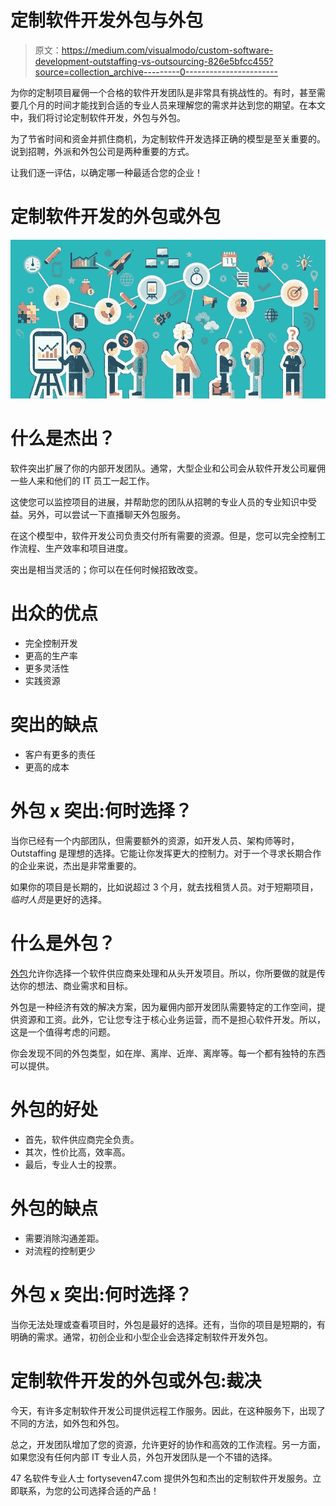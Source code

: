 # 定制软件开发外包与外包

> 原文：<https://medium.com/visualmodo/custom-software-development-outstaffing-vs-outsourcing-826e5bfcc455?source=collection_archive---------0----------------------->

为你的定制项目雇佣一个合格的软件开发团队是非常具有挑战性的。有时，甚至需要几个月的时间才能找到合适的专业人员来理解您的需求并达到您的期望。在本文中，我们将讨论定制软件开发，外包与外包。

为了节省时间和资金并抓住商机，为定制软件开发选择正确的模型是至关重要的。说到招聘，外派和外包公司是两种重要的方式。

让我们逐一评估，以确定哪一种最适合您的企业！

# 定制软件开发的外包或外包

![](img/f9a3f0b426506e8f9e66659dc00696c1.png)

# 什么是杰出？

软件突出扩展了你的内部开发团队。通常，大型企业和公司会从软件开发公司雇佣一些人来和他们的 IT 员工一起工作。

这使您可以监控项目的进展，并帮助您的团队从招聘的专业人员的专业知识中受益。另外，可以尝试一下直播聊天外包服务。

在这个模型中，软件开发公司负责交付所有需要的资源。但是，您可以完全控制工作流程、生产效率和项目进度。

突出是相当灵活的；你可以在任何时候招致改变。

# 出众的优点

*   完全控制开发
*   更高的生产率
*   更多灵活性
*   实践资源

# 突出的缺点

*   客户有更多的责任
*   更高的成本

# 外包 x 突出:何时选择？

当你已经有一个内部团队，但需要额外的资源，如开发人员、架构师等时，Outstaffing 是理想的选择。它能让你发挥更大的控制力。对于一个寻求长期合作的企业来说，杰出是非常重要的。

如果你的项目是长期的，比如说超过 3 个月，就去找租赁人员。对于短期项目，*临时人员*是更好的选择。

# 什么是外包？

[外包](https://visualmodo.com/why-outsource-content-marketing/)允许你选择一个软件供应商来处理和从头开发项目。所以，你所要做的就是传达你的想法、商业需求和目标。

外包是一种经济有效的解决方案，因为雇佣内部开发团队需要特定的工作空间，提供资源和工资。此外，它让您专注于核心业务运营，而不是担心软件开发。所以，这是一个值得考虑的问题。

你会发现不同的外包类型，如在岸、离岸、近岸、离岸等。每一个都有独特的东西可以提供。

# 外包的好处

*   首先，软件供应商完全负责。
*   其次，性价比高，效率高。
*   最后，专业人士的投票。

# 外包的缺点

*   需要消除沟通差距。
*   对流程的控制更少

# 外包 x 突出:何时选择？

当你无法处理或查看项目时，外包是最好的选择。还有，当你的项目是短期的，有明确的需求。通常，初创企业和小型企业会选择定制软件开发外包。

# 定制软件开发的外包或外包:裁决

今天，有许多定制软件开发公司提供远程工作服务。因此，在这种服务下，出现了不同的方法，如外包和外包。

总之，开发团队增加了您的资源，允许更好的协作和高效的工作流程。另一方面，如果您没有任何内部 IT 专业人员，外包开发团队是一个不错的选择。

47 名软件专业人士 fortyseven47.com 提供外包和杰出的定制软件开发服务。立即联系，为您的公司选择合适的产品！